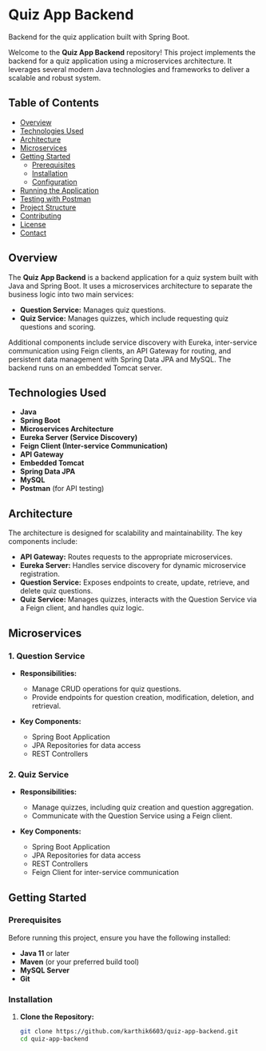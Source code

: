 # Quiz App Backend

Backend for the quiz application built with Spring Boot.

Welcome to the **Quiz App Backend** repository! This project implements the backend for a quiz application using a microservices architecture. It leverages several modern Java technologies and frameworks to deliver a scalable and robust system.

## Table of Contents

- [Overview](#overview)
- [Technologies Used](#technologies-used)
- [Architecture](#architecture)
- [Microservices](#microservices)
- [Getting Started](#getting-started)
  - [Prerequisites](#prerequisites)
  - [Installation](#installation)
  - [Configuration](#configuration)
- [Running the Application](#running-the-application)
- [Testing with Postman](#testing-with-postman)
- [Project Structure](#project-structure)
- [Contributing](#contributing)
- [License](#license)
- [Contact](#contact)

## Overview

The **Quiz App Backend** is a backend application for a quiz system built with Java and Spring Boot. It uses a microservices architecture to separate the business logic into two main services:

- **Question Service:** Manages quiz questions.
- **Quiz Service:** Manages quizzes, which include requesting quiz questions and scoring.

Additional components include service discovery with Eureka, inter-service communication using Feign clients, an API Gateway for routing, and persistent data management with Spring Data JPA and MySQL. The backend runs on an embedded Tomcat server.

## Technologies Used

- **Java**
- **Spring Boot**
- **Microservices Architecture**
- **Eureka Server (Service Discovery)**
- **Feign Client (Inter-service Communication)**
- **API Gateway**
- **Embedded Tomcat**
- **Spring Data JPA**
- **MySQL**
- **Postman** (for API testing)

## Architecture

The architecture is designed for scalability and maintainability. The key components include:

- **API Gateway:** Routes requests to the appropriate microservices.
- **Eureka Server:** Handles service discovery for dynamic microservice registration.
- **Question Service:** Exposes endpoints to create, update, retrieve, and delete quiz questions.
- **Quiz Service:** Manages quizzes, interacts with the Question Service via a Feign client, and handles quiz logic.

## Microservices

### 1. Question Service

- **Responsibilities:**  
  - Manage CRUD operations for quiz questions.
  - Provide endpoints for question creation, modification, deletion, and retrieval.

- **Key Components:**  
  - Spring Boot Application
  - JPA Repositories for data access
  - REST Controllers

### 2. Quiz Service

- **Responsibilities:**  
  - Manage quizzes, including quiz creation and question aggregation.
  - Communicate with the Question Service using a Feign client.

- **Key Components:**  
  - Spring Boot Application
  - JPA Repositories for data access
  - REST Controllers
  - Feign Client for inter-service communication

## Getting Started

### Prerequisites

Before running this project, ensure you have the following installed:

- **Java 11** or later
- **Maven** (or your preferred build tool)
- **MySQL Server**
- **Git**

### Installation

1. **Clone the Repository:**

   ```bash
   git clone https://github.com/karthik6603/quiz-app-backend.git
   cd quiz-app-backend

